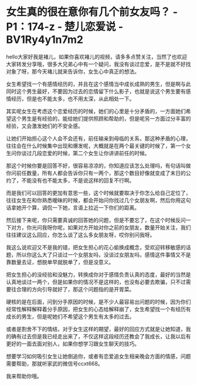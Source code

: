 # 女生真的很在意你有几个前女友吗？ - P1：174-z - 楚儿恋爱说 - BV1Ry4y1n7m2

hello大家好我是褚儿，如果你喜欢褚儿的视频，请多多点赞关注，当然了也欢迎大家转发分享哦，很多大兄弟心中有一个疑问，我没有谈过恋爱，是不是就不好找对象了呀，那今天褚儿就来告诉你，女生心中真正的想法。

女生希望找一个有感情经历的，并且在这个感情当中成长成熟的男生，但是啊与此同时这个男生最好，不要因为过去的恋情留下什么影子，也就是说这个男生要有感情经历，但是也不能太多，也不用太深，从此相处一下。

其实呢女生在考虑这个恋爱经历的时候，她们的心里是十分矛盾的，一方面她们希望这个男生是有经验的，能给她们提供照顾和帮助的，但是呢另一方面过分丰富的经验，又会激发她们的不安全感。

让她们开始担心这个人会不会还有，前任输亲到母临的关系，那这种矛盾的心理，往往会在什么时候集中出现和爆发呢，大概就是在两个最关键的时候了，第一个女生问你谈过几段恋爱的时候，第二个女生让你讲讲前任的时候。

那这个时候你要是回答不好，很容易凉凉的，你知道应该怎么处理吗，有句话叫做你问前任数量，所有人都会告诉你只有一两个，那这个数目好像就变成了末日的公约了，不能没有也不能太多，不是说这样的回复不行啊。

而是我们可以回答的更加有意思一些，这个时候就要取决于你怎么给自己定位了，往往女生在和你熟悉暧昧的时候，都会开始问你找过几个女朋友啊，然后你用这句话拿她开个算，调侃一下她，言语上拉近一下你们的距离。

然后接下来呢，你只需要真诚的回答她的问题，但是不要忘了，在这个时候反问一下对方，你光问我呀你呢，如果对方开始对你之前的女朋友，数量开始关注，我们往往建议这么回应，你怎么谈了这么多女朋友呀，哎你别问我呀。

我这么说欢迎又不是我的错，把女生担心的花心偷换成概念，受欢迎转移敏感的话题，所以你这么大了只谈过一个女朋友吗，没谈过女朋友吗，感情这件事情又不是靠数量去证，想脱单早就脱单了，但是没意义。

把女生担心的没经验和没魅力，转换成你对于感情负责认真的态度，最好的当然是认真地谈过一两个，但是如果你的情况不是这样的，也没有必要去欺骗，只不过需要往合理的方向引导就好了，那这个问题指的是开胃菜。

硬核的是在后面，问到分手原因的时候，是不少人最容易出问题的时候，因为你们经常性解释解释着分手原因，把女生的心态给解释崩了，女生希望找一个有经历有成长的男生，但是呢她们不希望这个男生有太多的过去。

或者是割舍不下的情结，对于女生这样的期望，最好的回应方式就是让她知道，我的确有过去但是我已经走出来了，不仅这样这段经历还教会了我成长，让我以后有更好的一面去面对别人，如果你想学习跟女生聊天的技巧。

想要学习如何吸引女生让她倒追你，或者有恋爱追女生相亲晚会方面的情感，问题需要帮助，那就听家武的微信号ccxt668。

我来帮助你哦。